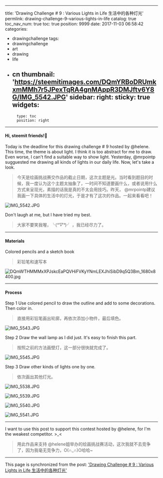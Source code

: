 
---
title: 'Drawing Challenge # 9 : Various Lights in Life 生活中的各种灯光'
permlink: drawing-challenge-9-various-lights-in-life
catalog: true
toc_nav_num: true
toc: true
position: 9999
date: 2017-11-03 06:58:42
categories:
- drawingchallenge
tags:
- drawingchallenge
- art
- drawing
- life
- cn
thumbnail: 'https://steemitimages.com/DQmYRBoDRUmkxmMMh7r5JPexTqRA4gnMAppR3DMJftv6Y8G/IMG_5542.JPG'
sidebar:
    right:
        sticky: true
widgets:
    -
        type: toc
        position: right
---


#### Hi, steemit friends!💙
Today is the deadline for this drawing challenge # 9 hosted by @helene. This time, the theme is about light. I think it is too abstract for me to draw. Even worse, I can't find a suitable way  to show light.  Yesterday, @mrpointp sugguested me drawing all kinds of lights in our daily life. Now, let's take a look.
>今天是绘画挑战赛交作品的截止日期，这次主题是光。当时看到题目的时候，我一度认为这个主题太抽象了，一时间不知道要画什么，或者说用什么方式来呈现光，素描的话我是真的不太会用技巧。昨天， @mrpointp建议我画一下具体的生活中的灯光，于是才有了这次的作品。一起来看看吧！

![IMG_5542.JPG](https://steemitimages.com/DQmYRBoDRUmkxmMMh7r5JPexTqRA4gnMAppR3DMJftv6Y8G/IMG_5542.JPG)

Don't laugh at me, but I have tried my best.
>大家不要笑我喔，╰(*°▽°*)╯ ，我已经尽力了。
****
#### Materials 
Colored pencils and a sketch book
>彩铅笔和速写本

![DQmWTHMMMxXPJskcEaPQVHiFVKyYNmLEXJhiSibD9q5Q3Bm_1680x8400.jpg](https://steemitimages.com/DQmUnWakxN6NnD2ASAfHEX7STYwrXyMKAUA8fTCYhmQVsdh/DQmWTHMMMxXPJskcEaPQVHiFVKyYNmLEXJhiSibD9q5Q3Bm_1680x8400.jpg)
****
#### Process
Step 1 Use colored pencil to draw the outline and add to some decorations. Then color in.
>直接用彩铅笔画出轮廓，再依次添加小物件，最后填色。

![IMG_5543.JPG](https://steemitimages.com/DQmWz1R2RxiCJfXpHTkw2mRqhxc461j76WALYUkaanB4nRY/IMG_5543.JPG)

Step 2 Draw the wall lamp as I did just. It's easy to finish this part.
>按照之前的方法画壁灯，这一部分很快就完成了。

![IMG_5545.JPG](https://steemitimages.com/DQmT5Kp7fTV5qSZVXmLbHVjJP2NuWp82Pm7M1cUrBQtHHqB/IMG_5545.JPG)

Step 3 Draw other kinds of lights one by one.
>依次画出其他灯光。

![IMG_5538.JPG](https://steemitimages.com/DQmZcQGc2qL4ozhmPKFqjHwDTFkMCmpbH2L7VMSTVdDJVFG/IMG_5538.JPG)

![IMG_5539.JPG](https://steemitimages.com/DQmTnV5H129R34iQPvHGzvyGBUYiBoxSaC3enVQAm2pM3SX/IMG_5539.JPG)

![IMG_5540.JPG](https://steemitimages.com/DQmaS4EGk8bVSCQBmyJi8XZkPisviV6xqxCLzvtpGuvQXod/IMG_5540.JPG)

![IMG_5541.JPG](https://steemitimages.com/DQmUAECY7LYEJWoJd6zECjpSLXYCJH2S2aBioFiDyyW8fbV/IMG_5541.JPG)
****
I want to use this post to support this contest hosted by @helene, for I'm the weakest competitor. >_<
>用此作品来支持 @helene姐举办的绘画挑战赛活动，这次我就不去竞争了，因为我毫无竞争力，O(∩_∩)O哈哈~

- - -

This page is synchronized from the post: ['Drawing Challenge # 9 : Various Lights in Life 生活中的各种灯光'](https://steemit.com/@mrspointm/drawing-challenge-9-various-lights-in-life)
